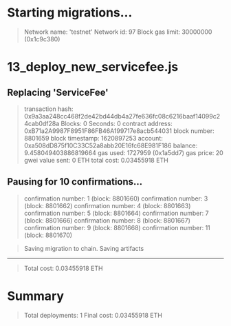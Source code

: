 Starting migrations...
======================
> Network name:    'testnet'
> Network id:      97
> Block gas limit: 30000000 (0x1c9c380)


13_deploy_new_servicefee.js
===========================

   Replacing 'ServiceFee'
   ----------------------
   > transaction hash:    0x9a3aa248cc468f2de42bd44db4a27fe636fc08c6216baaf14099c24cab0df28a
   > Blocks: 0            Seconds: 0
   > contract address:    0xB71a2A9987F8951F86FB46A199717e8acb544031
   > block number:        8801659
   > block timestamp:     1620897253
   > account:             0xa508dD875f10C33C52a8abb20E16fc68E981F186
   > balance:             9.458049403886819664
   > gas used:            1727959 (0x1a5dd7)
   > gas price:           20 gwei
   > value sent:          0 ETH
   > total cost:          0.03455918 ETH

   Pausing for 10 confirmations...
   -------------------------------
   > confirmation number: 1 (block: 8801660)
   > confirmation number: 3 (block: 8801662)
   > confirmation number: 4 (block: 8801663)
   > confirmation number: 5 (block: 8801664)
   > confirmation number: 7 (block: 8801666)
   > confirmation number: 8 (block: 8801667)
   > confirmation number: 9 (block: 8801668)
   > confirmation number: 11 (block: 8801670)

   > Saving migration to chain.
   > Saving artifacts
   -------------------------------------
   > Total cost:          0.03455918 ETH


Summary
=======
> Total deployments:   1
> Final cost:          0.03455918 ETH
